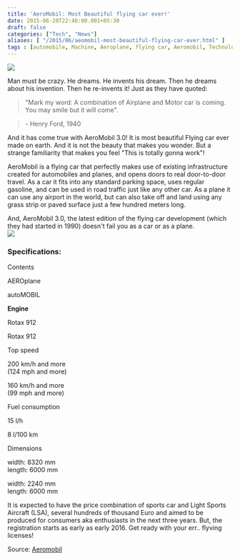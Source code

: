 ```yaml
---
title: 'AeroMobil: Most Beautiful flying car ever!'
date: 2015-06-20T22:40:00.001+05:30
draft: false
categories: ["Tech", "News"]
aliases: [ "/2015/06/aeomobil-most-beautiful-flying-car-ever.html" ]
tags : [automobile, Machine, Aeroplane, flying car, Aeromobil, Technology]
---
```


![](https://www.aeromobil.com/assets/gallery/am_foto_01.jpg)

  
Man must be crazy. He dreams. He invents his dream. Then he dreams about his invention. Then he re-invents it! Just as they have quoted:  
  

> "Mark my word: A combination of Airplane and Motor car is coming. You may smile but it will come".

> \- Henry Ford, 1940

And it has come true with AeroMobil 3.0! It is most beautiful Flying car ever made on earth. And it is not the beauty that makes you wonder. But a strange familiarity that makes you feel "This is totally gonna work"!  
  
AeroMobil is a flying car that perfectly makes use of existing infrastructure created for automobiles and planes, and opens doors to real door-to-door travel. As a car it fits into any standard parking space, uses regular gasoline, and can be used in road traffic just like any other car. As a plane it can use any airport in the world, but can also take off and land using any grass strip or paved surface just a few hundred meters long.  
  
And, AeroMobil 3.0, the latest edition of the flying car development (which they had started in 1990) doesn't fail you as a car or as a plane.  
![](https://www.aeromobil.com/assets/gallery/am_foto_02.jpg)

### Specifications:

Contents

AEROplane

autoMOBIL

**Engine**

Rotax 912

Rotax 912

Top speed

200 km/h and more  
(124 mph and more)

160 km/h and more  
(99 mph and more)

Fuel consumption

15 l/h

8 l/100 km

Dimensions

width: 8320 mm  
length: 6000 mm

width: 2240 mm  
length: 6000 mm

  

It is expected to have the price combination of sports car and Light Sports Aircraft (LSA), several hundreds of thousand Euro and aimed to be produced for consumers aka enthusiasts in the next three years. But, the registration starts as early as early 2016. Get ready with your err.. flyving licenses!

  

Source: [Aeromobil](https://www.aeromobil.com/)
